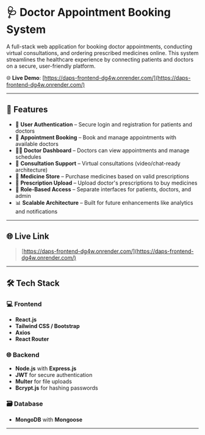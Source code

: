 # 🩺 Doctor Appointment Booking System

A full-stack web application for booking doctor appointments, conducting virtual consultations, and ordering prescribed medicines online. This system streamlines the healthcare experience by connecting patients and doctors on a secure, user-friendly platform.

🌐 **Live Demo**: [https://daps-frontend-dg4w.onrender.com/](https://daps-frontend-dg4w.onrender.com/)

---

## 🚀 Features

- 👤 **User Authentication** – Secure login and registration for patients and doctors
- 📅 **Appointment Booking** – Book and manage appointments with available doctors
- 👨‍⚕️ **Doctor Dashboard** – Doctors can view appointments and manage schedules
- 💬 **Consultation Support** – Virtual consultations (video/chat-ready architecture)
- 💊 **Medicine Store** – Purchase medicines based on valid prescriptions
- 📎 **Prescription Upload** – Upload doctor's prescriptions to buy medicines
- 🧾 **Role-Based Access** – Separate interfaces for patients, doctors, and admin
- 📊 **Scalable Architecture** – Built for future enhancements like analytics and notifications

---

## 🌐 Live Link
> [https://daps-frontend-dg4w.onrender.com/](https://daps-frontend-dg4w.onrender.com/)

---

## 🛠️ Tech Stack

### 💻 Frontend
- **React.js**
- **Tailwind CSS / Bootstrap**
- **Axios**
- **React Router**

### 🌐 Backend
- **Node.js** with **Express.js**
- **JWT** for secure authentication
- **Multer** for file uploads
- **Bcrypt.js** for hashing passwords

### 🗃️ Database
- **MongoDB** with **Mongoose**

---


